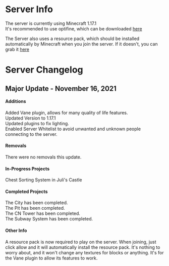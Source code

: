 # Server Info
The server is currently using Minecraft 1.17.1  
It's recommended to use optifine, which can be downloaded  [here](https://github.com/GabeThatGuy/MinecraftServer/raw/General-Info/Server-Resources/Optifine/OptiFine_1.17.1_HD_U_H1.jar "Download Optifine")  

The Server also uses a resource pack, which should be installed automatically by Minecraft when you join the server. If it doesn't, you can grab it [here](https://github.com/GabeThatGuy/MinecraftServer/raw/General-Info/Server-Resources/Resource%20Pack/vane-resource-pack.zip)

# Server Changelog  

## Major Update - November 16, 2021
#### Additions
Added Vane plugin, allows for many quality of life features.  
Updated Version to 1.17.1  
Updated plugins to fix lighting.  
Enabled Server Whitelist to avoid unwanted and unknown people connecting to the server.  


#### Removals
There were no removals this update.

#### In-Progress Projects
Chest Sorting System in Juli's Castle


#### Completed Projects
The City has been completed.  
The Pit has been completed.  
The CN Tower has been completed.  
The Subway System has been completed.  

#### Other Info
A resource pack is now required to play on the server. When joining, just click allow and it will automatically install the resource pack. It's nothing to worry about, and it won't change any textures for blocks or anything. It's for the Vane plugin to allow its features to work.
